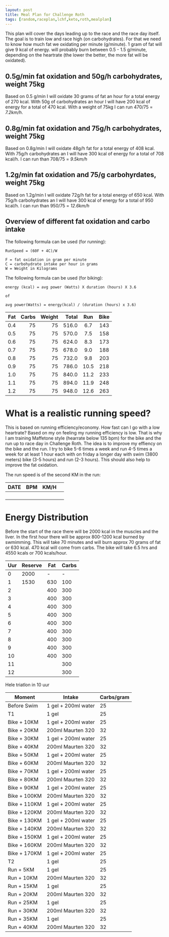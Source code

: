 ```yaml
---
layout: post
title: Meal Plan for Challenge Roth
tags: [random,raceplan,lchf,keto,roth,mealplan]
---
```


This plan will cover the days leading up to the race and the race day itself. The goal is to train low and race high (on carbohydrates). For that we need to know how much fat we oxidating per minute (g/minute). 1 gram of fat will give 9 kcal of energy. will probably burn between 0.5 - 1.5 g/minute, depending on the heartrate (the lower the better, the more fat will be oxidated). 

## 0.5g/min fat oxidation and 50g/h carbohydrates, weight 75kg
Based on 0.5 g/min I will oxidate 30 grams of fat an hour for a total energy of 270 kcal. With 50g of carbohydrates an hour I will have 200 kcal of energy for a total of 470 kcal. With a weight of 75kg I can run 470/75 = *7.2km/h*.

## 0.8g/min fat oxidation and 75g/h carbohydrates, weight 75kg
Based on 0.8g/min I will oxidate 48g/h fat for a total energy of 408 kcal. With 75g/h carbohydrates an I will have 300 kcal of energy  for a total of 708 kcal/h. I can run than 708/75 = *9.5km/h*

## 1.2g/min fat oxidation and 75/g carbohyrdates, weight 75kg
Based on 1.2g/min I will oxidate 72g/h fat for a total energy of 650 kcal. With 75g/h carbohydrates an I will have 300 kcal of energy  for a total of 950 kcal/h. I can run than 950/75 = *12.6km/h*

## Overview of different fat oxidation and carbo intake

The following formula can be used (for running): 
```
RunSpeed = (60F + 4C)/W 

F = fat oxidation in gram per minute
C = carbohydrate intake per hour in grams
W = Weight in Kilograms
```

The following formula can be used (for biking):
```
energy (kcal) = avg power (Watts) X duration (hours) X 3.6

of 

avg power(Watts) = energy(kcal) / (duration (hours) x 3.6)
```

| Fat | Carbs | Weight | Total |  Run    |   Bike      |
|----:|------:|-------:|------:|:-------:|:-----------:|
| 0.4 |  75   |   75   | 516.0 |   6.7   |    143      |
| 0.5 |  75   |   75   | 570.0 |   7.5   |    158      |
| 0.6 |  75   |   75   | 624.0 |   8.3   |    173      |
| 0.7 |  75   |   75   | 678.0 |   9.0   |    188      |
| 0.8 |  75   |   75   | 732.0 |   9.8   |    203      |
| 0.9 |  75   |   75   | 786.0 |  10.5   |    218      |
| 1.0 |  75   |   75   | 840.0 |  11.2   |    233      |
| 1.1 |  75   |   75   | 894.0 |  11.9   |    248      |
| 1.2 |  75   |   75   | 948.0 |  12.6   |    263      |


# What is a realistic running speed?
This is based on running efficiency/economy. How fast can I go with a low heartrate? Based on my on feeling my running efficiency is low. That is why I am training Maffetone style (hearrate below 135 bpm) for the bike and the run up to race day in Challenge Roth. The idea is to improve my effiency on the bike and the run. I try to bike 5-6 times a week and run 4-5 times a week for at least 1 hour each with on friday a longer day with swim (3800 meters) bike (3-5 hours) and run (2-3 hours). This should also help to improve the fat oxidation.

The run speed is of the second KM in the run:

| DATE | BPM | KM/H |                     |
|------|-----|------|---------------------|
|      |     |      |                     |
|      |     |      |                     |
|      |     |      |                     |
|      |     |      |                     |




# Energy Distribution
Before the start of the race there will be 2000 kcal in the muscles and the liver. In the first hour there will be approx 800-1200 kcal burned by swmimming. This will take 70 minutes and will burn approx 70 grams of fat or 630 kcal. 470 kcal will come from carbs. The bike will take 6.5 hrs and 4550 kcals or 700 kcals/hour. 

| Uur | Reserve | Fat | Carbs |
|-----|---------|-----|-------|
|  0  |   2000  |  -  |   -   |
|  1  |   1530  | 630 |  100  |
|  2  |         | 400 |  300  |
|  3  |         | 400 |  300  |
|  4  |         | 400 |  300  |
|  5  |         | 400 |  300  |
|  6  |         | 400 |  300  |
|  7  |         | 400 |  300  |
|  8  |         | 400 |  300  |
|  9  |         | 400 |  300  |
| 10  |         | 400 |  300  |
| 11  |         |     |  300  |
| 12  |         |     |  300  |



Hele triatlon in 10 uur


 

| Moment             | Intake              | Carbs/gram |
|--------------------|---------------------|------------|
| Before Swim        | 1 gel + 200ml water |   25       |
|       T1           | 1 gel               |   25       |
| Bike + 10KM        | 1 gel + 200ml water |   25       |
| Bike + 20KM        | 200ml Maurten 320   |   32       |
| Bike + 30KM        | 1 gel + 200ml water |   25       |
| Bike + 40KM        | 200ml Maurten 320   |   32       |
| Bike + 50KM        | 1 gel + 200ml water |   25       |
| Bike + 60KM        | 200ml Maurten 320   |   32       |
| Bike + 70KM        | 1 gel + 200ml water |   25       |
| Bike + 80KM        | 200ml Maurten 320   |   32       |
| Bike + 90KM        | 1 gel + 200ml water |   25       |
| Bike + 100KM       | 200ml Maurten 320   |   32       |
| Bike + 110KM       | 1 gel + 200ml water |   25       |
| Bike + 120KM       | 200ml Maurten 320   |   32       |
| Bike + 130KM       | 1 gel + 200ml water |   25       |
| Bike + 140KM       | 200ml Maurten 320   |   32       |
| Bike + 150KM       | 1 gel + 200ml water |   25       |
| Bike + 160KM       | 200ml Maurten 320   |   32       |
| Bike + 170KM       | 1 gel + 200ml water |   25       |
|        T2          | 1 gel               |   25       |
| Run + 5KM          | 1 gel               |   25       |
| Run + 10KM         | 200ml Maurten 320   |   32       |
| Run + 15KM         | 1 gel               |   25       |
| Run + 20KM         | 200ml Maurten 320   |   32       |
| Run + 25KM         | 1 gel               |   25       |
| Run + 30KM         | 200ml Maurten 320   |   32       |
| Run + 35KM         | 1 gel               |   25       |
| Run + 40KM         | 200ml Maurten 320   |   32       |
